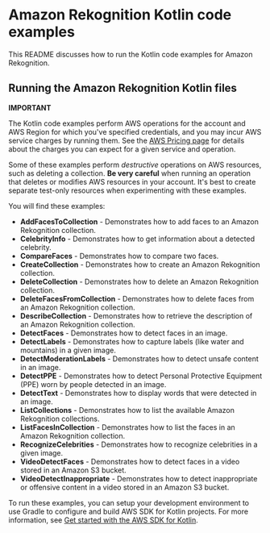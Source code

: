# Amazon Rekognition Kotlin code examples

This README discusses how to run the Kotlin code examples for Amazon Rekognition.

## Running the Amazon Rekognition Kotlin files

**IMPORTANT**

The Kotlin code examples perform AWS operations for the account and AWS Region for which you've specified credentials, and you may incur AWS service charges by running them. See the [AWS Pricing page](https://aws.amazon.com/pricing/) for details about the charges you can expect for a given service and operation.

Some of these examples perform *destructive* operations on AWS resources, such as deleting a collection. **Be very careful** when running an operation that deletes or modifies AWS resources in your account. It's best to create separate test-only resources when experimenting with these examples.

You will find these examples: 

- **AddFacesToCollection** - Demonstrates how to add faces to an Amazon Rekognition collection.
- **CelebrityInfo** - Demonstrates how to get information about a detected celebrity.
- **CompareFaces** - Demonstrates how to compare two faces.
- **CreateCollection** - Demonstrates how to create an Amazon Rekognition collection.
- **DeleteCollection** - Demonstrates how to delete an Amazon Rekognition collection.
- **DeleteFacesFromCollection** - Demonstrates how to delete faces from an Amazon Rekognition collection.
- **DescribeCollection** - Demonstrates how to retrieve the description of an Amazon Rekognition collection.
- **DetectFaces** - Demonstrates how to detect faces in an image.
- **DetectLabels** - Demonstrates how to capture labels (like water and mountains) in a given image.
- **DetectModerationLabels** - Demonstrates how to detect unsafe content in an image.
- **DetectPPE** - Demonstrates how to detect Personal Protective Equipment (PPE) worn by people detected in an image.
- **DetectText** - Demonstrates how to display words that were detected in an image.
- **ListCollections** - Demonstrates how to list the available Amazon Rekognition collections.
- **ListFacesInCollection** - Demonstrates how to list the faces in an Amazon Rekognition collection.
- **RecognizeCelebrities** - Demonstrates how to recognize celebrities in a given image.
- **VideoDetectFaces** - Demonstrates how to detect faces in a video stored in an Amazon S3 bucket.
- **VideoDetectInappropriate** - Demonstrates how to detect inappropriate or offensive content in a video stored in an Amazon S3 bucket.

To run these examples, you can setup your development environment to use Gradle to configure and build AWS SDK for Kotlin projects. For more information, 
see [Get started with the AWS SDK for Kotlin](https://docs.aws.amazon.com/sdk-for-kotlin/latest/developer-guide/setup.html). 
